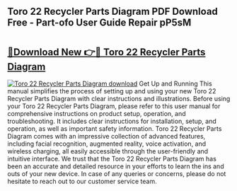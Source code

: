 ## Toro 22 Recycler Parts Diagram PDF Download Free - Part-ofo User Guide Repair pP5sM

# <h2><a href="http://dfu2x9g.blite.top/?on=Toro+22+Recycler+Parts+Diagram">🔗Download New 👉🔴 Toro 22 Recycler Parts Diagram</a></h2>

[![Toro 22 Recycler Parts Diagram download](https://i.imgur.com/lujVjoI.png)](http://dfu2x9g.blite.top/?on=Toro+22+Recycler+Parts+Diagram)
Get Up and Running This manual simplifies the process of setting up and using your new Toro 22 Recycler Parts Diagram with clear instructions and illustrations. Before using your Toro 22 Recycler Parts Diagram, please refer to this user manual for comprehensive instructions on product setup, operation, and troubleshooting. It includes clear instructions for installation, setup, and operation, as well as important safety information. Toro 22 Recycler Parts Diagram comes with an impressive collection of advanced features, including facial recognition, augmented reality, voice activation, and wireless charging, all easily accessible through the user-friendly and intuitive interface. We trust that the Toro 22 Recycler Parts Diagram has been an accurate and detailed resource in your efforts to learn the ins and outs of your new device. In case of any queries or concerns, please do not hesitate to reach out to our customer service team.
